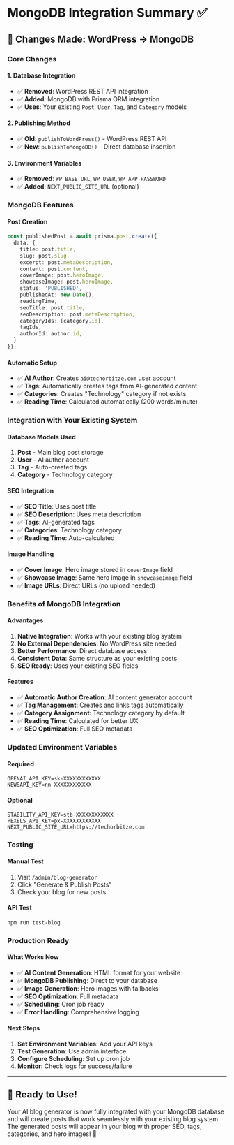 # MongoDB Integration Summary ✅

## 🔄 **Changes Made: WordPress → MongoDB**

### **Core Changes**

#### 1. **Database Integration**
- ✅ **Removed**: WordPress REST API integration
- ✅ **Added**: MongoDB with Prisma ORM integration
- ✅ **Uses**: Your existing `Post`, `User`, `Tag`, and `Category` models

#### 2. **Publishing Method**
- ✅ **Old**: `publishToWordPress()` - WordPress REST API
- ✅ **New**: `publishToMongoDB()` - Direct database insertion

#### 3. **Environment Variables**
- ✅ **Removed**: `WP_BASE_URL`, `WP_USER`, `WP_APP_PASSWORD`
- ✅ **Added**: `NEXT_PUBLIC_SITE_URL` (optional)

### **MongoDB Features**

#### **Post Creation**
```typescript
const publishedPost = await prisma.post.create({
  data: {
    title: post.title,
    slug: post.slug,
    excerpt: post.metaDescription,
    content: post.content,
    coverImage: post.heroImage,
    showcaseImage: post.heroImage,
    status: 'PUBLISHED',
    publishedAt: new Date(),
    readingTime,
    seoTitle: post.title,
    seoDescription: post.metaDescription,
    categoryIds: [category.id],
    tagIds,
    authorId: author.id,
  }
});
```

#### **Automatic Setup**
- ✅ **AI Author**: Creates `ai@techorbitze.com` user account
- ✅ **Tags**: Automatically creates tags from AI-generated content
- ✅ **Categories**: Creates "Technology" category if not exists
- ✅ **Reading Time**: Calculated automatically (200 words/minute)

### **Integration with Your Existing System**

#### **Database Models Used**
1. **Post** - Main blog post storage
2. **User** - AI author account
3. **Tag** - Auto-created tags
4. **Category** - Technology category

#### **SEO Integration**
- ✅ **SEO Title**: Uses post title
- ✅ **SEO Description**: Uses meta description
- ✅ **Tags**: AI-generated tags
- ✅ **Categories**: Technology category
- ✅ **Reading Time**: Auto-calculated

#### **Image Handling**
- ✅ **Cover Image**: Hero image stored in `coverImage` field
- ✅ **Showcase Image**: Same hero image in `showcaseImage` field
- ✅ **Image URLs**: Direct URLs (no upload needed)

### **Benefits of MongoDB Integration**

#### **Advantages**
1. **Native Integration**: Works with your existing blog system
2. **No External Dependencies**: No WordPress site needed
3. **Better Performance**: Direct database access
4. **Consistent Data**: Same structure as your existing posts
5. **SEO Ready**: Uses your existing SEO fields

#### **Features**
- ✅ **Automatic Author Creation**: AI content generator account
- ✅ **Tag Management**: Creates and links tags automatically
- ✅ **Category Assignment**: Technology category by default
- ✅ **Reading Time**: Calculated for better UX
- ✅ **SEO Optimization**: Full SEO metadata

### **Updated Environment Variables**

#### **Required**
```env
OPENAI_API_KEY=sk-XXXXXXXXXXXX
NEWSAPI_KEY=nn-XXXXXXXXXXXX
```

#### **Optional**
```env
STABILITY_API_KEY=stb-XXXXXXXXXXXX
PEXELS_API_KEY=px-XXXXXXXXXXXX
NEXT_PUBLIC_SITE_URL=https://techorbitze.com
```

### **Testing**

#### **Manual Test**
1. Visit `/admin/blog-generator`
2. Click "Generate & Publish Posts"
3. Check your blog for new posts

#### **API Test**
```bash
npm run test-blog
```

### **Production Ready**

#### **What Works Now**
- ✅ **AI Content Generation**: HTML format for your website
- ✅ **MongoDB Publishing**: Direct to your database
- ✅ **Image Generation**: Hero images with fallbacks
- ✅ **SEO Optimization**: Full metadata
- ✅ **Scheduling**: Cron job ready
- ✅ **Error Handling**: Comprehensive logging

#### **Next Steps**
1. **Set Environment Variables**: Add your API keys
2. **Test Generation**: Use admin interface
3. **Configure Scheduling**: Set up cron job
4. **Monitor**: Check logs for success/failure

---

## 🎉 **Ready to Use!**

Your AI blog generator is now fully integrated with your MongoDB database and will create posts that work seamlessly with your existing blog system. The generated posts will appear in your blog with proper SEO, tags, categories, and hero images! 🚀
